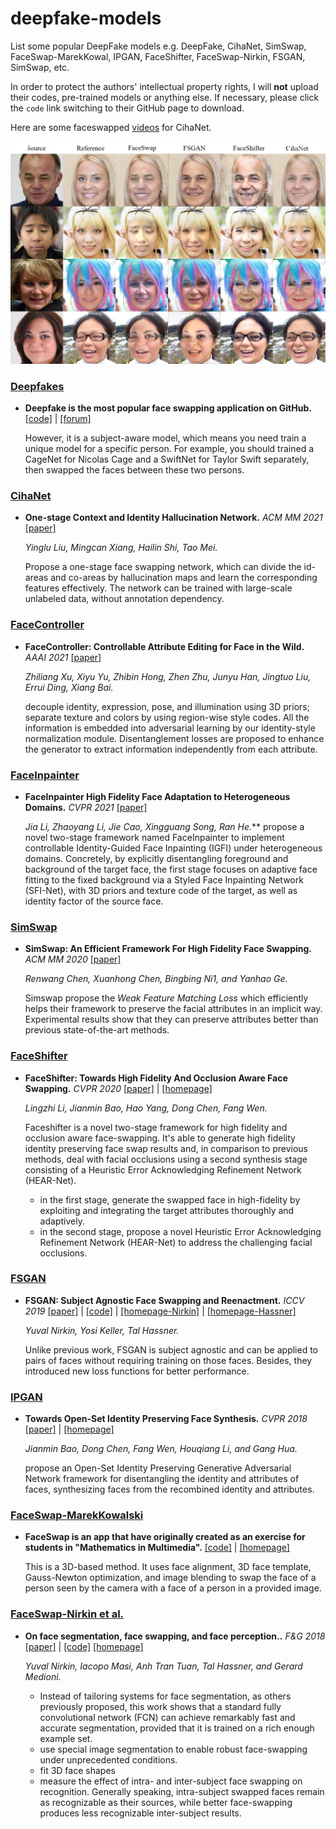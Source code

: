# deepfake-models
List some popular DeepFake models e.g. DeepFake, CihaNet, SimSwap, FaceSwap-MarekKowal, IPGAN, FaceShifter, FaceSwap-Nirkin, FSGAN, SimSwap, etc.

In order to protect the authors' intellectual property rights, I will **not** upload their codes, pre-trained models or anything else. If necessary, please click the `code` link switching to their GitHub page to download.

Here are some faceswapped [videos](https://mitchellx.github.io/#video) for CihaNet.

![](./image_results/celeba_re.png)  



### [Deepfakes](https://github.com/MitchellX/deepfake-models/blob/main/deepfake.md)

- **Deepfake is the most popular face swapping application on GitHub.**  [[code]](https://github.com/deepfakes/faceswap) | [[forum]](https://forum.faceswap.dev/)
    
    However, it is a subject-aware model, which means you need train a unique model for a specific person. For example, you should trained a CageNet for Nicolas Cage and a SwiftNet for Taylor Swift separately, then swapped the faces between these two persons.
    
    
### [CihaNet](#CihaNet)

- **One-stage Context and Identity Hallucination Network.** *ACM MM 2021* [[paper]](https://dl.acm.org/doi/10.1145/3474085.3475257) 

     *Yinglu Liu, Mingcan Xiang, Hailin Shi, Tao Mei.*
     
     Propose a one-stage face swapping network, which can divide the id-areas and co-areas by hallucination maps and learn the corresponding features effectively. The network can be trained with large-scale unlabeled data, without annotation dependency.
     
     
     
     
     
### [FaceController](#FaceController)

- **FaceController: Controllable Attribute Editing for Face in the Wild.** *AAAI 2021* [[paper]](https://arxiv.org/abs/2102.11464) 

     *Zhiliang Xu, Xiyu Yu, Zhibin Hong, Zhen Zhu, Junyu Han, Jingtuo Liu, Errui Ding, Xiang Bai.*
     
     decouple identity, expression, pose, and illumination using 3D priors; separate texture and colors by using region-wise style codes. All the information is embedded into adversarial learning by our identity-style normalization module. Disentanglement losses are proposed to enhance the generator to extract information independently from each attribute.
     
     
     
### [FaceInpainter](#FaceInpainter)

- **FaceInpainter High Fidelity Face Adaptation to Heterogeneous Domains.**  *CVPR 2021*  [[paper]](https://openaccess.thecvf.com/content/CVPR2021/html/Li_FaceInpainter_High_Fidelity_Face_Adaptation_to_Heterogeneous_Domains_CVPR_2021_paper.html) 

     *Jia Li, Zhaoyang Li, Jie Cao, Xingguang Song, Ran He.***
     propose a novel two-stage framework named FaceInpainter to implement controllable Identity-Guided Face Inpainting (IGFI) under heterogeneous domains. Concretely, by explicitly disentangling foreground and background of the target face, the first stage focuses on adaptive face fitting to the fixed background via a Styled Face Inpainting Network (SFI-Net), with 3D priors and texture code of the target, as well as identity factor of the source face.
     
     
     
### [SimSwap](#simswap)

- **SimSwap: An Efficient Framework For High Fidelity Face Swapping.**  *ACM MM 2020*  [[paper]](https://dl.acm.org/doi/10.1145/3394171.3413630) 

     *Renwang Chen, Xuanhong Chen, Bingbing Ni1, and Yanhao Ge.*
     
     Simswap propose the *Weak Feature Matching Loss* which efficiently helps their framework to preserve the facial attributes in an implicit way. Experimental results show that they can preserve attributes better than previous state-of-the-art methods.
    
    
  
       
     
### [FaceShifter](#faceshifter)

- **FaceShifter: Towards High Fidelity And Occlusion Aware Face Swapping.**  *CVPR 2020*  [[paper]](https://arxiv.org/pdf/1912.13457.pdf) | [[homepage]](https://lingzhili.com/)

     *Lingzhi Li, Jianmin Bao, Hao Yang, Dong Chen, Fang Wen.*
     
     Faceshifter is a novel two-stage framework for high fidelity and occlusion aware face-swapping. It's able to generate high fidelity identity preserving face swap results and, in comparison to previous methods, deal with facial occlusions using a second synthesis stage consisting of a Heuristic Error Acknowledging Refinement Network (HEAR-Net). 
     - in the first stage, generate the swapped face in high-fidelity by exploiting and integrating the target attributes thoroughly and adaptively.
     - in the second stage, propose a novel Heuristic Error Acknowledging Refinement Network (HEAR-Net) to address the challenging facial occlusions.
     


### [FSGAN](https://github.com/MitchellX/deepfake-models/blob/main/FSGAN.md)

- **FSGAN: Subject Agnostic Face Swapping and Reenactment.** *ICCV 2019* [[paper]](https://arxiv.org/pdf/1908.05932.pdf) | [[code]](https://github.com/YuvalNirkin/fsgan) |  [[homepage-Nirkin]](https://nirkin.com/fsgan/) | [[homepage-Hassner]](https://talhassner.github.io/home/publication/2019_ICCV_2)

     *Yuval Nirkin, Yosi Keller, Tal Hassner.*
     
     Unlike previous work, FSGAN is subject agnostic and can be applied to pairs of faces without requiring training on those faces. Besides, they introduced new loss functions for better performance.
     
     
       

### [IPGAN](#IPGAN)

- **Towards Open-Set Identity Preserving Face Synthesis.** *CVPR 2018* [[paper]](https://jianminbao.github.io/IP-GAN/IP-GAN.pdf) | [[homepage]](https://jianminbao.github.io/)

     *Jianmin Bao, Dong Chen, Fang Wen, Houqiang Li, and Gang Hua.*
     
     propose an Open-Set Identity Preserving Generative Adversarial Network framework for disentangling the identity and attributes of faces, synthesizing faces from the recombined identity and attributes.



### [FaceSwap-MarekKowalski](#faceswap)

- **FaceSwap is an app that have originally created as an exercise for students in "Mathematics in Multimedia".**  [[code]](https://github.com/MarekKowalski/FaceSwap) | [[homepage]](http://home.elka.pw.edu.pl/~mkowals6/doku.php)

    This is a 3D-based method. It uses face alignment, 3D face template, Gauss-Newton optimization, and image blending to swap the face of a person seen by the camera with a face of a person in a provided image.

     
     
### [FaceSwap-Nirkin et al.](https://github.com/MitchellX/deepfake-models/blob/main/faceswapNirkin.md)

- **On face segmentation, face swapping, and face perception..**  *F&G 2018* [[paper]](https://arxiv.org/pdf/1704.06729.pdf) | [[code]](https://github.com/YuvalNirkin/face_swap) [[homepage]](https://nirkin.com/face-swap-project/)

     *Yuval Nirkin, Iacopo Masi, Anh Tran Tuan, Tal Hassner, and Gerard Medioni.*
     
     - Instead of tailoring systems for face segmentation, as others previously proposed, this work shows that a standard fully convolutional network (FCN) can achieve remarkably fast and accurate segmentation, provided that it is trained on a rich enough example set.
     - use special image segmentation to enable robust face-swapping under unprecedented conditions.
     - fit 3D face shapes
     - measure the effect of intra- and inter-subject face swapping on recognition. Generally speaking, intra-subject swapped faces remain as recognizable as their sources, while better face-swapping produces less recognizable inter-subject results.
    

